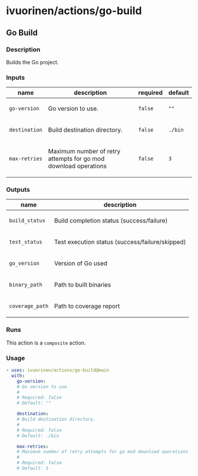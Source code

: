# ivuorinen/actions/go-build

## Go Build

### Description

Builds the Go project.

### Inputs

| name          | description                                                            | required | default |
|---------------|------------------------------------------------------------------------|----------|---------|
| `go-version`  | <p>Go version to use.</p>                                              | `false`  | `""`    |
| `destination` | <p>Build destination directory.</p>                                    | `false`  | `./bin` |
| `max-retries` | <p>Maximum number of retry attempts for go mod download operations</p> | `false`  | `3`     |

### Outputs

| name            | description                                            |
|-----------------|--------------------------------------------------------|
| `build_status`  | <p>Build completion status (success/failure)</p>       |
| `test_status`   | <p>Test execution status (success/failure/skipped)</p> |
| `go_version`    | <p>Version of Go used</p>                              |
| `binary_path`   | <p>Path to built binaries</p>                          |
| `coverage_path` | <p>Path to coverage report</p>                         |

### Runs

This action is a `composite` action.

### Usage

```yaml
- uses: ivuorinen/actions/go-build@main
  with:
    go-version:
    # Go version to use.
    #
    # Required: false
    # Default: ""

    destination:
    # Build destination directory.
    #
    # Required: false
    # Default: ./bin

    max-retries:
    # Maximum number of retry attempts for go mod download operations
    #
    # Required: false
    # Default: 3
```

